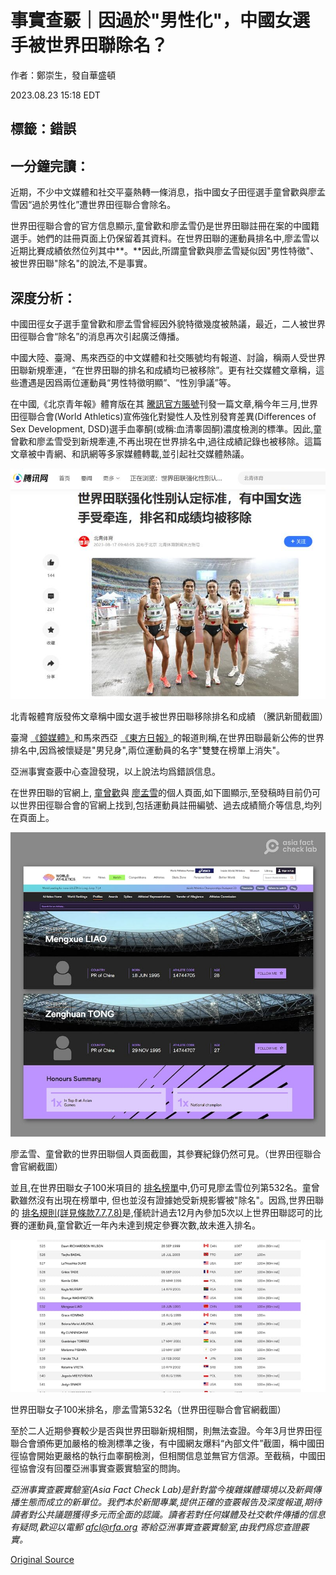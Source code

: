 # 事實查覈｜因過於"男性化"，中國女選手被世界田聯除名？

作者：鄭崇生，發自華盛頓

2023.08.23 15:18 EDT

## 標籤：錯誤

## 一分鐘完讀：

近期，不少中文媒體和社交平臺熱轉一條消息，指中國女子田徑選手童曾歡與廖孟雪因“過於男性化”遭世界田徑聯合會除名。

世界田徑聯合會的官方信息顯示,童曾歡和廖孟雪仍是世界田聯註冊在案的中國籍選手。她們的註冊頁面上仍保留着其資料。在世界田聯的運動員排名中,廖孟雪以近期比賽成績依然位列其中**。**因此,所謂童曾歡與廖孟雪疑似因"男性特徵"、被世界田聯"除名"的說法,不是事實。

## 深度分析：

中國田徑女子選手童曾歡和廖孟雪曾經因外貌特徵幾度被熱議，最近，二人被世界田徑聯合會“除名”的消息再次引起廣泛傳播。

中國大陸、臺灣、馬來西亞的中文媒體和社交賬號均有報道、討論，稱兩人受世界田聯新規牽連，“在世界田聯的排名和成績均已被移除”。更有社交媒體文章稱，這些遭遇是因爲兩位運動員“男性特徵明顯”、“性別爭議”等。

在中國,《北京青年報》體育版在其 [騰訊官方賬號](https://web.archive.org/web/20230817092222/https:/new.qq.com/rain/a/20230817A0222Z00)刊發一篇文章,稱今年三月,世界田徑聯合會(World Athletics)宣佈強化對變性人及性別發育差異(Differences of Sex Development, DSD)選手血睾酮(或稱:血清睾固酮)濃度檢測的標準。因此,童曾歡和廖孟雪受到新規牽連,不再出現在世界排名中,過往成績記錄也被移除。這篇文章被中青網、和訊網等多家媒體轉載,並引起社交媒體熱議。

![北青報體育版發佈文章稱中國女選手被世界田聯移除排名和成績 （騰訊新聞截圖）](images/4ZCL2GPVDVKUQW5WO24OSKSCW4.png)

北青報體育版發佈文章稱中國女選手被世界田聯移除排名和成績 （騰訊新聞截圖）

臺灣 [《鏡媒體》](https://www.mirrormedia.mg/story/20230815web001/)和馬來西亞 [《東方日報》](https://www.orientaldaily.com.my/news/sports/2023/08/16/589191)的報道則稱,在世界田聯最新公佈的世界排名中,因爲被懷疑是"男兒身",兩位運動員的名字"雙雙在榜單上消失"。

亞洲事實查覈中心查證發現，以上說法均爲錯誤信息。

在世界田聯的官網上, [童曾歡](https://worldathletics.org/athletes/pr-of-china/zenghuan-tong-14744707)與 [廖孟雪](https://worldathletics.org/athletes/pr-of-china/mengxue-liao-14744705)的個人頁面,如下圖顯示,至發稿時目前仍可以世界田徑聯合會的官網上找到,包括運動員註冊編號、過去成績簡介等信息,均列在頁面上。

![廖孟雪、童曾歡的世界田聯個人頁面截圖，其參賽紀錄仍然可見。（世界田徑聯合會官網截圖）](images/F6XRJOZY2YLLBQ6VDFMQ55KUAE.png)

廖孟雪、童曾歡的世界田聯個人頁面截圖，其參賽紀錄仍然可見。（世界田徑聯合會官網截圖）

並且,在世界田聯女子100米項目的 [排名榜單](https://web.archive.org/save/https://worldathletics.org/world-rankings/100m/women?page=6)中,仍可見廖孟雪位列第532名。童曾歡雖然沒有出現在榜單中, 但也並沒有證據她受新規影響被"除名"。因爲,世界田聯的 [排名規則(詳見條款7.7,7.8)](https://worldathletics.org/world-ranking-rules/overall-rankings)是,僅統計過去12月內參加5次以上世界田聯認可的比賽的運動員,童曾歡近一年內未達到規定參賽次數,故未進入排名。

![世界田聯女子100米排名，廖孟雪第532名（世界田徑聯合會官網截圖）](images/KMQVS55ISK6JKILYPXJRVDWEBM.png)

世界田聯女子100米排名，廖孟雪第532名（世界田徑聯合會官網截圖）

至於二人近期參賽較少是否與世界田聯新規相關，則無法查證。今年3月世界田徑聯合會頒佈更加嚴格的檢測標準之後，有中國網友爆料“內部文件”截圖，稱中國田徑協會開始更嚴格的執行血睾酮檢測，但相關信息並無官方信源。至截稿，中國田徑協會沒有回覆亞洲事實查覈實驗室的問詢。

*亞洲事實查覈實驗室(Asia Fact Check Lab)是針對當今複雜媒體環境以及新興傳播生態而成立的新單位。我們本於新聞專業,提供正確的查覈報告及深度報道,期待讀者對公共議題獲得多元而全面的認識。讀者若對任何媒體及社交軟件傳播的信息有疑問,歡迎以電郵* *afcl@rfa.org* *寄給亞洲事實查覈實驗室,由我們爲您查證覈實。*



[Original Source](https://www.rfa.org/mandarin/shishi-hecha/hc-08232023151134.html)